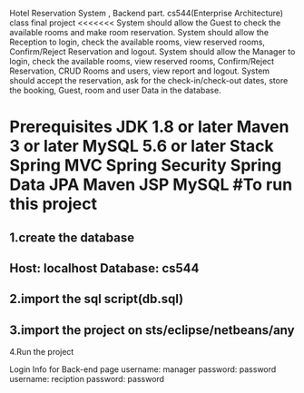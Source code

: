 Hotel Reservation System , Backend part. cs544(Enterprise Architecture) class final project
<<<<<<< System should allow the Guest to check the available rooms and make room reservation. System should allow the Reception to login, check the available rooms, view reserved rooms, Confirm/Reject Reservation and logout. System should allow the Manager to login, check the available rooms, view reserved rooms, Confirm/Reject Reservation, CRUD Rooms and users, view report and logout. System should accept the reservation, ask for the check-in/check-out dates, store the booking, Guest, room and user Data in the database.

Prerequisites
JDK 1.8 or later
Maven 3 or later
MySQL 5.6 or later
Stack
Spring MVC
Spring Security
Spring Data JPA
Maven
JSP
MySQL
#To run this project 
=========================
1.create the database 
----------------------
Host: localhost 
Database: cs544 
-----------------------
2.import the sql script(db.sql) 
-------------------------------
3.import the project on sts/eclipse/netbeans/any
-------------------------------
4.Run the project

Login Info for Back-end page
username: manager password: password username: reciption password: password
